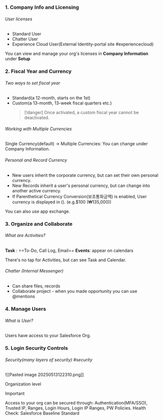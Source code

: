 
### 1. Company Info and Licensing

###### User licenses
- Standard User
- Chatter User
- Experience Cloud User(External Identity-portal site #experiencecloud)

You can view and manage your org's licenses in **Company Information** under **Setup**

### 2. Fiscal Year and Currency

###### Two ways to set fiscal year 
- Standard(a 12-month, starts on the 1st) 
- Custom(a 13-month, 13-week fiscal quarters etc.)
  >[!danger] Once activated, a custom fiscal year cannot be deactivated.

###### Working with Multiple Currencies
Single Currency(default) -> Multiple Currencies: You can change under Company Information.

###### Personal and Record Currency 
- New users inherit the corporate currency, but can set their own personal currency.
- New Records inherit a user's personal currency, but can change into another active currency.
- If Parenthetical Currency Conversion(보조통화금액) is enabled, User currency is displayed in (). (e.g.$100 (₩135,000))

You can also use app exchange.  

### 3. Organize and Collaborate

###### What are Activities?
**Task** : ==To-Do, Call Log, Email==
**Events**: appear on calendars

There's no tap for Activities, but can see Task and Calendar.

###### Chatter (Internal Messenger)
- Can share files, records
- Collaborate project - when you made opportunity you can use @mentions  


### 4. Manage Users

###### What is User?
Users have access to your Salesforce Org.  

  
### 5. Login Security Controls

###### Security(many layers of security) #security
![[Pasted image 20250513122310.png]]

Organization level 
>[!important]
 Access to your org can be secured through:
  Authentication(MFA/SSO), Trusted IP, Ranges, Login Hours, Login IP Ranges, PW Policies.
  Health Check: Salesforce Baseline Standard



